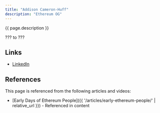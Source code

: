 ```yaml
---
title: "Addison Cameron-Huff"
description: "Ethereum OG"
---
```


{{ page.description }}

??? to ???

## Links
- [LinkedIn](https://www.linkedin.com/in/addisoncameronhuff/)

## References

This page is referenced from the following articles and videos:

- [Early Days of Ethereum People]({{ '/articles/early-ethereum-people/' | relative_url }}) - Referenced in content
